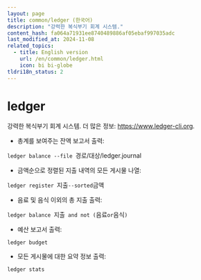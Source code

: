 ```yaml
---
layout: page
title: common/ledger (한국어)
description: "강력한 복식부기 회계 시스템."
content_hash: fa064a71931ee8740489886af05ebaf997035adc
last_modified_at: 2024-11-08
related_topics:
  - title: English version
    url: /en/common/ledger.html
    icon: bi bi-globe
tldri18n_status: 2
---
```

# ledger

강력한 복식부기 회계 시스템.
더 많은 정보: <https://www.ledger-cli.org>.

- 총계를 보여주는 잔액 보고서 출력:

`ledger balance --file `<span class="tldr-var badge badge-pill bg-dark-lm bg-white-dm text-white-lm text-dark-dm font-weight-bold">경로/대상/ledger.journal</span>

- 금액순으로 정렬된 지출 내역의 모든 게시물 나열:

`ledger register `<span class="tldr-var badge badge-pill bg-dark-lm bg-white-dm text-white-lm text-dark-dm font-weight-bold">지출</span>` --sorted `<span class="tldr-var badge badge-pill bg-dark-lm bg-white-dm text-white-lm text-dark-dm font-weight-bold">금액</span>

- 음료 및 음식 이외의 총 지출 출력:

`ledger balance `<span class="tldr-var badge badge-pill bg-dark-lm bg-white-dm text-white-lm text-dark-dm font-weight-bold">지출</span>` and not (`<span class="tldr-var badge badge-pill bg-dark-lm bg-white-dm text-white-lm text-dark-dm font-weight-bold">음료</span>` or `<span class="tldr-var badge badge-pill bg-dark-lm bg-white-dm text-white-lm text-dark-dm font-weight-bold">음식</span>`)`

- 예산 보고서 출력:

`ledger budget`

- 모든 게시물에 대한 요약 정보 출력:

`ledger stats`
